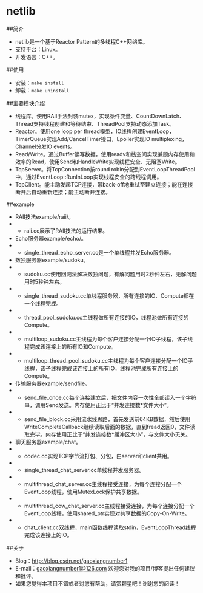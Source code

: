 # netlib

##简介
 - netlib是一个基于Reactor Pattern的多线程C++网络库。
 - 支持平台：Linux。
 - 开发语言：C++。

##使用
 - 安装：`make install`
 - 卸载：`make uninstall`

##主要模块介绍
 - 线程库。使用RAII手法封装mutex，实现条件变量、CountDownLatch、Thread支持线程创建和等待结束、ThreadPool支持动态添加Task。
 - Reactor。使用one loop per thread模型，IO线程创建EventLoop，TimerQueue实现Add/CancelTimer接口，Epoller实现IO multiplexing，Channel分发IO events。
 - Read/Write。通过Buffer读写数据，使用readv和栈空间实现兼顾内存使用和效率的Read，使用Send和HandleWrite实现线程安全、无阻塞Write。
 - TcpServer。将TcpConnection按round robin分配到EventLoopThreadPool中，通过EventLoop::RunInLoop实现线程安全的跨线程调用。
 - TcpClient。能主动发起TCP连接，带back-off地重试至建立连接；能在连接断开后自动重新连接；能主动断开连接。

##example

 - RAII技法example/raii/。
 -  - raii.cc展示了RAII技法的运行结果。
 - Echo服务器example/echo/。
 -  - single_thread_echo_server.cc是一个单线程并发Echo服务器。
 - 数独服务器example/sudoku。
 -  - sudoku.cc使用回溯法解决数独问题，有解问题用时2秒钟左右，无解问题用时5秒钟左右。
 -  - single_thread_sudoku.cc单线程服务器，所有连接的IO、Compute都在一个线程完成。
 -  - thread_pool_sudoku.cc主线程做所有连接的IO，线程池做所有连接的Compute。
 -  - multiloop_sudoku.cc主线程为每个客户连接分配一个IO子线程，该子线程完成该连接上的所有IO和Compute。
 -  - multiloop_thread_pool_sudoku.cc主线程为每个客户连接分配一个IO子线程，该子线程完成该连接上的所有IO，线程池完成所有连接上的Compute。
 - 传输服务器example/sendfile。
 -  - send_file_once.cc每个连接建立后，把文件内容一次性全部读入一个字符串，调用Send发送。内存使用正比于“并发连接数*文件大小”。
 -  - send_file_block.cc采用流水线思路，首先发送前64KB数据，然后使用WriteCompleteCallback继续读取后面的数据，直到fread返回0，文件读取完毕。内存使用正比于“并发连接数*缓冲区大小”，与文件大小无关。
 - 聊天服务器example/chat。
 -  - codec.cc实现TCP字节流打包、分包，由server和client共用。
 -  - single_thread_chat_server.cc单线程并发服务器。
 -  - multithread_chat_server.cc主线程接受连接，为每个连接分配一个EventLoop线程，使用MutexLock保护共享数据。
 -  - multithread_cow_chat_server.cc主线程接受连接，为每个连接分配一个EventLoop线程，使用shared_ptr实现对共享数据的Copy-On-Write。
 -  - chat_client.cc双线程，main函数线程读取stdin，EventLoopThread线程完成该连接上的IO。

##关于
 - Blog：http://blog.csdn.net/gaoxiangnumber1
 - E-mail：gaoxiangnumber1@126.com 欢迎您对我的项目/博客提出任何建议和批评。
 - 如果您觉得本项目不错或者对您有帮助，请赏颗星吧！谢谢您的阅读！
